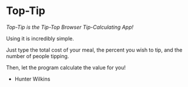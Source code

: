 # Top-Tip

*Top-Tip is the Tip-Top Browser Tip-Calculating App!*

Using it is incredibly simple.

Just type the total cost of your meal, the percent you wish to tip, and the number of people tipping. 

Then, let the program calculate the value for you!

- Hunter Wilkins